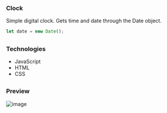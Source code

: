 ### Clock

Simple digital clock. Gets time and date through the Date object.

```javascript
let date = new Date();
```

##

### Technologies

- JavaScript
- HTML
- CSS

##

### Preview

![image](https://github.com/user-attachments/assets/c2441908-764b-4ced-809f-2dab68403099)
